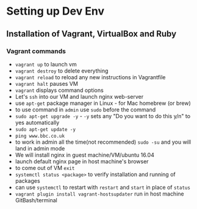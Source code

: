 # Setting up Dev Env
## Installation of Vagrant, VirtualBox and Ruby
### Vagrant commands
- `vagrant up` to launch vm
- `vagrant destroy` to delete everything
- `vagrant reload` to reload any new instructions in Vagrantfile
- `vagrant halt` pauses VM  
- `vagrant` displays command options
- Let's `ssh` into our VM and launch nginx web-server
- use `apt-get` package manager in Linux - for Mac homebrew (or brew)
- to use command in `admin` use `sudo` before the command
- `sudo apt-get upgrade -y` - `-y` sets any "Do you want to do this y/n" to yes automatically
- `sudo apt-get update -y`
- `ping www.bbc.co.uk`
- to work in admin all the time(not recommended) `sudo -su` and you will land in admin mode
- We will install nginx in guest machine/VM/ubuntu 16.04
- launch default nginx page in host machine's browser
- to come out of VM `exit`
- `systemctl status <package>` to verify installation and running of packages
- can use `systemctl` to restart with `restart` and `start` in place of `status`
- `vagrant plugin install vagrant-hostsupdater` run in host machine GitBash/terminal